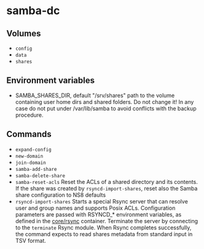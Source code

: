 # samba-dc

## Volumes

- `config`
- `data`
- `shares`

## Environment variables

- SAMBA_SHARES_DIR, default "/srv/shares" path to the volume containing
  user home dirs and shared folders. Do not change it! In any case do not
  put under /var/lib/samba to avoid conflicts with the backup procedure. 

## Commands

- `expand-config`
- `new-domain`
- `join-domain`
- `samba-add-share`
- `samba-delete-share`
- `samba-reset-acls` Reset the ACLs of a shared directory and its
  contents. If the share was created by `rsyncd-import-shares`, reset also
  the Samba share configuration to NS8 defaults
- `rsyncd-import-shares` Starts a special Rsync server that can resolve
  user and group names and supports Posix ACLs. Configuration parameters
  are passed with RSYNCD_* environment variables, as defined in the
  [core/rsync](https://github.com/NethServer/ns8-core/blob/main/core/rsync/README.md)
  container. Terminate the server by connecting to the `terminate` Rsync
  module. When Rsync completes successfully, the command expects to read
  shares metadata from standard input in TSV format.
